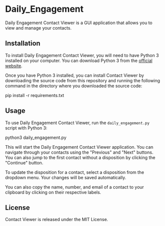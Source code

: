 # Daily_Engagement

Daily Engagement Contact Viewer is a GUI application that allows you to view and manage your contacts.

## Installation

To install Daily Engagement Contact Viewer, you will need to have Python 3 installed on your computer. You can download Python 3 from the [official website](https://www.python.org/downloads/).

Once you have Python 3 installed, you can install Contact Viewer by downloading the source code from this repository and running the following command in the directory where you downloaded the source code:

pip install -r requirements.txt


## Usage

To use Daily Engagement Contact Viewer, run the `daily_engagement.py` script with Python 3:

python3 daily_engagement.py


This will start the Daily Engagement Contact Viewer application. You can navigate through your contacts using the "Previous" and "Next" buttons. You can also jump to the first contact without a disposition by clicking the "Continue" button.

To update the disposition for a contact, select a disposition from the dropdown menu. Your changes will be saved automatically.

You can also copy the name, number, and email of a contact to your clipboard by clicking on their respective labels.

## License

Contact Viewer is released under the MIT License.
